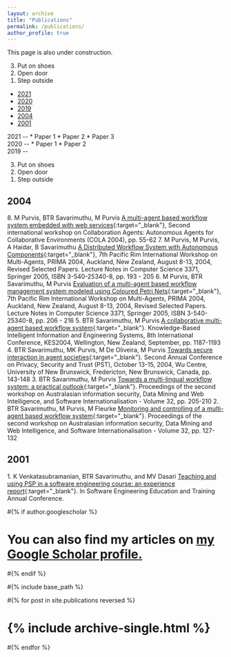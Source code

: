 ```yaml
---
layout: archive
title: "Publications"
permalink: /publications/
author_profile: true
---
```

This page is also under construction.

<ol start="3" reversed="reversed">
    <li>Put on shoes</li>
    <li>Open door</li>
    <li>Step outside</li>
</ol>


* [2021](#2021)
* [2020](#2020)
* [2019](#2019)
* [2004](#2004)
* [2001](#2001)


<div id="2021"></div>
2021
--
* Paper 1
* Paper 2
* Paper 3

<div id="2020"></div>
2020
--
* Paper 1
* Paper 2

<div id="2019"></div>
2019
--
<ol start="3" reversed="reversed">
    <li>Put on shoes</li>
    <li>Open door</li>
    <li>Step outside</li>
</ol>

2004
--
8\. M Purvis, BTR Savarimuthu, M Purvis [A multi-agent based workflow system embedded with web services](/files/papers/2004/2004_8.pdf){:target="_blank"}, Second international workshop on Collaboration Agents: Autonomous Agents for Collaborative Environments (COLA 2004), pp. 55-62
7\. M Purvis, M Purvis, A Haidar, B Savarimuthu [A Distributed Workflow System with Autonomous Components](/files/papers/2004/2004_7.pdf){:target="_blank"}, 7th Pacific Rim International Workshop on Multi-Agents, PRIMA 2004, Auckland, New Zealand, August 8-13, 2004, Revised Selected Papers. Lecture Notes in Computer Science 3371, Springer 2005, ISBN 3-540-25340-8, pp. 193 - 205
6\. M Purvis, BTR Savarimuthu, M Purvis [Evaluation of a multi-agent based workflow management system modeled using Coloured Petri Nets](/files/papers/2004/2004_6.pdf){:target="_blank"}, 7th Pacific Rim International Workshop on Multi-Agents, PRIMA 2004, Auckland, New Zealand, August 8-13, 2004, Revised Selected Papers. Lecture Notes in Computer Science 3371, Springer 2005, ISBN 3-540-25340-8, pp. 206 - 216
5\. BTR Savarimuthu, M Purvis [A collaborative multi-agent based workflow system](/files/papers/2004/2004_5.pdf){:target="_blank"}. Knowledge-Based Intelligent Information and Engineering Systems, 8th International Conference, KES2004, Wellington, New Zealand, September, pp. 1187-1193
4\. BTR Savarimuthu, MK Purvis, M De Oliveira, M Purvis [Towards secure interaction in agent societies](/files/papers/2004/2004_3.pdf){:target="_blank"}. Second Annual Conference on Privacy, Security and Trust (PST), October 13-15, 2004, Wu Centre, University of New Brunswick, Fredericton, New Brunswick, Canada, pp. 143-148
3\. BTR Savarimuthu, M Purvis [Towards a multi-lingual workflow system: a practical outlook](/files/papers/2004/2004_2.pdf){:target="_blank"}. Proceedings of the second workshop on Australasian information security, Data Mining and Web Intelligence, and Software Internationalisation - Volume 32, pp. 205-210
2\. BTR Savarimuthu, M Purvis, M Fleurke [Monitoring and controlling of a multi-agent based workflow system](/files/papers/2004/2004_1.pdf){:target="_blank"}. Proceedings of the second workshop on Australasian information security, Data Mining and Web Intelligence, and Software Internationalisation - Volume 32, pp. 127-132

2001
--
1\. K Venkatasubramanian, BTR Savarimuthu, and MV Dasari [Teaching and using PSP in a software engineering course: an experience report](/files/papers/2001/2001_1.pdf){:target="_blank"}. In Software Engineering Education and Training Annual Conference.


#{% if author.googlescholar %}
#  You can also find my articles on <u><a href="{{author.googlescholar}}">my Google Scholar profile</a>.</u>
#{% endif %}

#{% include base_path %}

#{% for post in site.publications reversed %}
#  {% include archive-single.html %}
#{% endfor %}
